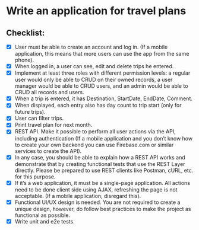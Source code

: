 # Write an application for travel plans

## Checklist:

- [x] User must be able to create an account and log in. (If a mobile application, this means that more users can use the app from the same phone).
- [x] When logged in, a user can see, edit and delete trips he entered.
- [x] Implement at least three roles with different permission levels: a regular user would only be able to CRUD on their owned records, a user manager would be able to CRUD users, and an admin would be able to CRUD all records and users.
- [x] When a trip is entered, it has Destination, StartDate, EndDate, Comment.
- [x] When displayed, each entry also has day count to trip start (only for future trips).
- [x] User can filter trips.
- [x] Print travel plan for next month.
- [x] REST API. Make it possible to perform all user actions via the API, including authentication (If a mobile application and you don’t know how to create your own backend you can use Firebase.com or similar services to create the API).
- [x] In any case, you should be able to explain how a REST API works and demonstrate that by creating functional tests that use the REST Layer directly. Please be prepared to use REST clients like Postman, cURL, etc. for this purpose.
- [x] If it’s a web application, it must be a single-page application. All actions need to be done client side using AJAX, refreshing the page is not acceptable. (If a mobile application, disregard this).
- [x] Functional UI/UX design is needed. You are not required to create a unique design, however, do follow best practices to make the project as functional as possible.
- [x] Write unit and e2e tests.
